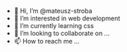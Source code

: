 - 👋 Hi, I’m @mateusz-stroba
- 👀 I’m interested in web development
- 🌱 I’m currently learning css
- 💞️ I’m looking to collaborate on ...
- 📫 How to reach me ...

<!---
mateusz-stroba/mateusz-stroba is a ✨ special ✨ repository because its `README.md` (this file) appears on your GitHub profile.
You can click the Preview link to take a look at your changes.
--->

